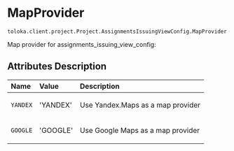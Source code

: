 # MapProvider
`toloka.client.project.Project.AssignmentsIssuingViewConfig.MapProvider`

Map provider for assignments_issuing_view_config:

## Attributes Description

| Name | Value | Description |
| :------| :-----------| :----------| 
`YANDEX`|'YANDEX'|<p>Use Yandex.Maps as a map provider</p>
`GOOGLE`|'GOOGLE'|<p>Use Google Maps as a map provider</p>
